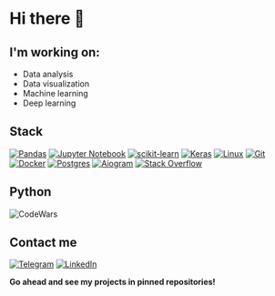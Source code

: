 # Hi there  👋

## I'm working on:
- Data analysis
- Data visualization
- Machine learning
- Deep learning


<!---## Work experience 
| Job Position                 | Company              | Field                                     | Work Period            |
| -----------------------------| ---------------------| ------------------------------------------| -----------------------|
| **Intern Data Scientist**    | **Elbrus Bootcamp**  | **Data Science**                          | **10.2022 - till now** |
| Project Manager              | Severstal            | Advanced engineering of steel products    | 04.2021 - 08.2022      |
| Engineer                     | NESR Saudi Arabia    | Coiled tubing oilfield services           | 01.2020 - 04.2021      |
| Project Manager              | Packer Service       | Coiled tubing oilfield services           | 04.2018 - 01.2020      |
| Engineer                     | Packer Service       | Coiled tubing oilfield services           | 02.2016 - 04.2018      |
| Operator                     | Packer Service       | Coiled tubing oilfield services           | 06.2015 - 01.2016      |"

More about work experience in my [LinkedIn](https://www.linkedin.com/in/gaidarov/).<br>


## Education 
- **MSc** in Project Management at Gubkin Russian State University of Oil and Gas (09.2015 — 01.2018)
- **MEng** in Petroleum Engineering at Gubkin Russian State University of Oil and Gas (09.2010 — 07.2015)-->

## Stack
[![Pandas](https://img.shields.io/badge/pandas-%23150458.svg?style=for-the-badge&logo=pandas&logoColor=white)](https://pandas.pydata.org)
[![Jupyter Notebook](https://img.shields.io/badge/jupyter-%23FA0F00.svg?style=for-the-badge&logo=jupyter&logoColor=white)](https://jupyter.org)
[![scikit-learn](https://img.shields.io/badge/scikit--learn-%23F7931E.svg?style=for-the-badge&logo=scikit-learn&logoColor=white)](https://scikit-learn.org/)
[![Keras](https://img.shields.io/badge/Keras-%23D00000.svg?style=for-the-badge&logo=Keras&logoColor=white)](https://keras.io)
[![Linux](https://img.shields.io/badge/Linux-FCC624?style=for-the-badge&logo=linux&logoColor=black)](https://www.kernel.org)
[![Git](https://img.shields.io/badge/git-%23F05033.svg?style=for-the-badge&logo=git&logoColor=white)](https://git-scm.com)
[![Docker](https://img.shields.io/badge/docker-%230db7ed.svg?style=for-the-badge&logo=docker&logoColor=white)](https://www.docker.com)
[![Postgres](https://img.shields.io/badge/postgres-%23316192.svg?style=for-the-badge&logo=postgresql&logoColor=white)](https://www.postgresql.org)
[![Aiogram](https://img.shields.io/badge/Aiogram-2CA5E0?style=for-the-badge&logo=telegram&logoColor=white)](https://docs.aiogram.dev/)
[![Stack Overflow](https://img.shields.io/badge/-Stackoverflow-FE7A16?style=for-the-badge&logo=stack-overflow&logoColor=white)](https://stackoverflow.com)

## Python 
![CodeWars](https://www.codewars.com/users/gaidarov/badges/small)

## Contact me 
[![Telegram](https://img.shields.io/badge/Telegram-2CA5E0?style=for-the-badge&logo=telegram&logoColor=white)](https://t.me/a_gaidarov)
[![LinkedIn](https://img.shields.io/badge/linkedin-%230077B5.svg?style=for-the-badge&logo=linkedin&logoColor=white)](https://www.linkedin.com/in/gaidarov/)

**Go ahead and see my projects in pinned repositories!**
